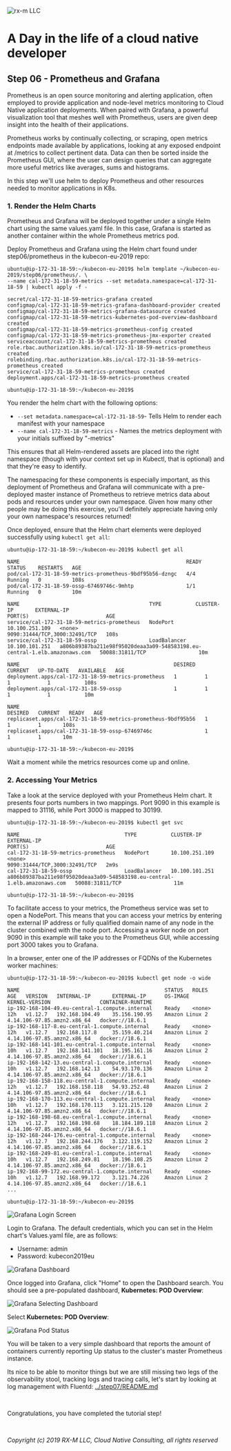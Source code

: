 ![rx-m LLC][RX-M LLC]


# A Day in the life of a cloud native developer


## Step 06 - Prometheus and Grafana

Prometheus is an open source monitoring and alerting application, often employed to provide application and node-level
metrics monitoring to Cloud Native application deployments. When paired with Grafana, a powerful visualization tool that
meshes well with Prometheus, users are given deep insight into the health of their applications.

Prometheus works by continually collecting, or scraping, open metrics endpoints made available by applications, looking
at any exposed endpoint at /metrics to collect pertinent data. Data can then be sorted inside the Prometheus GUI,
where the user can design queries that can aggregate more useful metrics like averages, sums and histograms.

In this step we'll use helm to deploy Prometheus and other resources needed to monitor applications in K8s.


### 1. Render the Helm Charts

Prometheus and Grafana will be deployed together under a single Helm chart using the same values.yaml file. In this
case, Grafana is started as another container within the whole Prometheus metrics pod.

Deploy Prometheus and Grafana using the Helm chart found under step06/prometheus in the kubecon-eu-2019 repo:

```
ubuntu@ip-172-31-18-59:~/kubecon-eu-2019$ helm template ~/kubecon-eu-2019/step06/prometheus/. \
--name cal-172-31-18-59-metrics --set metadata.namespace=cal-172-31-18-59 | kubectl apply -f -

secret/cal-172-31-18-59-metrics-grafana created
configmap/cal-172-31-18-59-metrics-grafana-dashboard-provider created
configmap/cal-172-31-18-59-metrics-grafana-datasource created
configmap/cal-172-31-18-59-metrics-kubernetes-pod-overview-dashboard created
configmap/cal-172-31-18-59-metrics-prometheus-config created
configmap/cal-172-31-18-59-metrics-prometheus-jmx-exporter created
serviceaccount/cal-172-31-18-59-metrics-prometheus created
role.rbac.authorization.k8s.io/cal-172-31-18-59-metrics-prometheus created
rolebinding.rbac.authorization.k8s.io/cal-172-31-18-59-metrics-prometheus created
service/cal-172-31-18-59-metrics-prometheus created
deployment.apps/cal-172-31-18-59-metrics-prometheus created

ubuntu@ip-172-31-18-59:~/kubecon-eu-2019$
```

You render the helm chart with the following options:

  - `--set metadata.namespace=cal-172-31-18-59`- Tells Helm to render each manifest with your namespace
  - `--name cal-172-31-18-59-metrics` - Names the metrics deployment with your initials suffixed by "-metrics"

This ensures that all Helm-rendered assets are placed into the right namespace (though with your context set up in
Kubectl, that is optional) and that they're easy to identify.

The namespacing for these components is especially important, as this deployment of Prometheus and Grafana will
communicate with a pre-deployed master instance of Prometheus to retrieve metrics data about pods and resources under
your own namespace. Given how many other people may be doing this exercise, you'll definitely appreciate having only
your own namespace's resources returned!

Once deployed, ensure that the Helm chart elements were deployed successfully using `kubectl get all`:

```
ubuntu@ip-172-31-18-59:~/kubecon-eu-2019$ kubectl get all

NAME                                                      READY   STATUS    RESTARTS   AGE
pod/cal-172-31-18-59-metrics-prometheus-9bdf95b56-dzngc   4/4     Running   0          108s
pod/cal-172-31-18-59-ossp-67469746c-9mhtp                 1/1     Running   0          10m

NAME                                          TYPE           CLUSTER-IP       EXTERNAL-IP                                                                 PORT(S)                         AGE
service/cal-172-31-18-59-metrics-prometheus   NodePort       10.100.251.109   <none>                                                                      9090:31444/TCP,3000:32491/TCP   108s
service/cal-172-31-18-59-ossp                 LoadBalancer   10.100.101.251   a806b89387ba211e98f95020deaa3a09-548583198.eu-central-1.elb.amazonaws.com   50088:31811/TCP                 10m

NAME                                                  DESIRED   CURRENT   UP-TO-DATE   AVAILABLE   AGE
deployment.apps/cal-172-31-18-59-metrics-prometheus   1         1         1            1           108s
deployment.apps/cal-172-31-18-59-ossp                 1         1         1            1           10m

NAME                                                            DESIRED   CURRENT   READY   AGE
replicaset.apps/cal-172-31-18-59-metrics-prometheus-9bdf95b56   1         1         1       108s
replicaset.apps/cal-172-31-18-59-ossp-67469746c                 1         1         1       10m

ubuntu@ip-172-31-18-59:~/kubecon-eu-2019$
```

Wait a moment while the metrics resources come up and online.


### 2. Accessing Your Metrics

Take a look at the service deployed with your Prometheus Helm chart. It presents four ports numbers in two mappings.
Port 9090 in this example is mapped to 31116, while Port 3000 is mapped to 30199.

```
ubuntu@ip-172-31-18-59:~/kubecon-eu-2019$ kubectl get svc

NAME                                  TYPE           CLUSTER-IP       EXTERNAL-IP                                                                 PORT(S)                         AGE
cal-172-31-18-59-metrics-prometheus   NodePort       10.100.251.109   <none>                                                                      9090:31444/TCP,3000:32491/TCP   2m9s
cal-172-31-18-59-ossp                 LoadBalancer   10.100.101.251   a806b89387ba211e98f95020deaa3a09-548583198.eu-central-1.elb.amazonaws.com   50088:31811/TCP                 11m

ubuntu@ip-172-31-18-59:~/kubecon-eu-2019$
```

To facilitate access to your metrics, the Prometheus service was set to open a NodePort. This means that you can access
your metrics by entering the external IP address or fully qualified domain name of any node in the cluster combined with
the node port. Accessing a worker node on port 9090 in this example will take you to the Prometheus GUI, while
accessing port 3000 takes you to Grafana.

In a browser, enter one of the IP addresses or FQDNs of the Kubernetes worker machines:

```
ubuntu@ip-172-31-18-59:~/kubecon-eu-2019$ kubectl get node -o wide

NAME                                               STATUS   ROLES    AGE   VERSION   INTERNAL-IP       EXTERNAL-IP      OS-IMAGE         KERNEL-VERSION                CONTAINER-RUNTIME
ip-192-168-104-49.eu-central-1.compute.internal    Ready    <none>   12h   v1.12.7   192.168.104.49    35.156.190.95    Amazon Linux 2   4.14.106-97.85.amzn2.x86_64   docker://18.6.1
ip-192-168-117-8.eu-central-1.compute.internal     Ready    <none>   12h   v1.12.7   192.168.117.8     35.159.40.214    Amazon Linux 2   4.14.106-97.85.amzn2.x86_64   docker://18.6.1
ip-192-168-141-101.eu-central-1.compute.internal   Ready    <none>   10h   v1.12.7   192.168.141.101   18.195.161.16    Amazon Linux 2   4.14.106-97.85.amzn2.x86_64   docker://18.6.1
ip-192-168-142-13.eu-central-1.compute.internal    Ready    <none>   10h   v1.12.7   192.168.142.13    54.93.170.136    Amazon Linux 2   4.14.106-97.85.amzn2.x86_64   docker://18.6.1
ip-192-168-158-118.eu-central-1.compute.internal   Ready    <none>   12h   v1.12.7   192.168.158.118   54.93.252.48     Amazon Linux 2   4.14.106-97.85.amzn2.x86_64   docker://18.6.1
ip-192-168-170-113.eu-central-1.compute.internal   Ready    <none>   10h   v1.12.7   192.168.170.113   3.121.215.120    Amazon Linux 2   4.14.106-97.85.amzn2.x86_64   docker://18.6.1
ip-192-168-198-68.eu-central-1.compute.internal    Ready    <none>   12h   v1.12.7   192.168.198.68    18.184.189.118   Amazon Linux 2   4.14.106-97.85.amzn2.x86_64   docker://18.6.1
ip-192-168-244-176.eu-central-1.compute.internal   Ready    <none>   12h   v1.12.7   192.168.244.176   3.122.119.152    Amazon Linux 2   4.14.106-97.85.amzn2.x86_64   docker://18.6.1
ip-192-168-249-81.eu-central-1.compute.internal    Ready    <none>   10h   v1.12.7   192.168.249.81    18.196.108.25    Amazon Linux 2   4.14.106-97.85.amzn2.x86_64   docker://18.6.1
ip-192-168-99-172.eu-central-1.compute.internal    Ready    <none>   10h   v1.12.7   192.168.99.172    3.121.74.226     Amazon Linux 2   4.14.106-97.85.amzn2.x86_64   docker://18.6.1
...

ubuntu@ip-172-31-18-59:~/kubecon-eu-2019$
```

![Grafana Login Screen](./images/grafana.PNG)

Login to Grafana. The default credentials, which you can set in the Helm chart's Values.yaml file, are as follows:

  - Username: admin
  - Password: kubecon2019eu

![Grafana Dashboard ](./images/grafana-ui.PNG)

Once logged into Grafana, click "Home" to open the Dashboard search. You should see a pre-populated dashboard,
**Kubernetes: POD Overview**:

![Grafana Selecting Dashboard ](./images/grafana-dashboard.PNG)

Select **Kubernetes: POD Overview**:

![Grafana Pod Status](./images/grafana-pod-status.PNG)

You will be taken to a very simple dashboard that reports the amount of containers currently reporting Up status to the
cluster's master Prometheus instance.

Its nice to be able to monitor things but we are still missing two legs of the observability stool, tracking logs and
tracing calls, let's start by looking at log management with Fluentd: [../step07/README.md](../step07/README.md)


<br>

Congratulations, you have completed the tutorial step!

<br>

_Copyright (c) 2019 RX-M LLC, Cloud Native Consulting, all rights reserved_

[RX-M LLC]: http://rx-m.io/rxm-cnc.svg "RX-M LLC"
